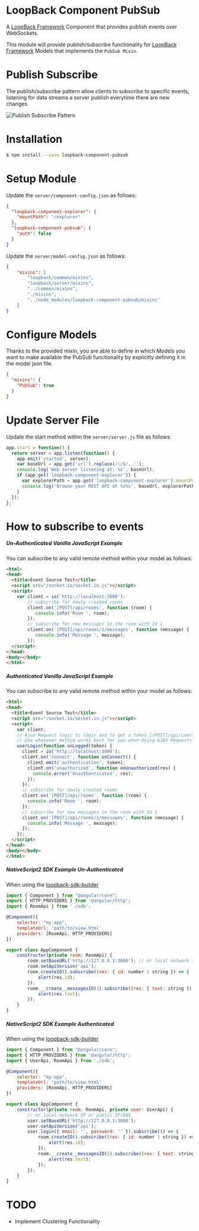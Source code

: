 # LoopBack Component PubSub

A [LoopBack Framework](http://loopback.io) Component that provides publish events over WebSockets.

This module will provide publish/subscribe functionality for [LoopBack Framework](http://loopback.io) Models that implements the `PubSub Mixin`.

# Publish Subscribe

The publish/subscribe pattern allow clients to subscribe to specific events, listening for data streams a server publish everytime there are new changes.

![Publish Subscribe Pattern](https://blog.gopheracademy.com/postimages/plumbing-and-semantics/pub-sub.jpg)

# Installation

```sh
$ npm install --save loopback-component-pubsub
```

# Setup Module

Update the  `server/component-config.json` as follows:

```json
{
  "loopback-component-explorer": {
    "mountPath": "/explorer"
  },
  "loopback-component-pubsub": {
    "auth": false
  }
}

```

Update the  `server/model-config.json` as follows:

```json
{
    "mixins": [
        "loopback/common/mixins",
        "loopback/server/mixins",
        "../common/mixins",
        "./mixins",
        "../node_modules/loopback-component-pubsub/mixins"
    ]
}
```

# Configure Models

Thanks to the provided mixin, you are able to define in which Models you want to make available the PubSub functionality by explicitly defining it in the model json file.

```json
{
  "mixins": {
    "PubSub": true
  }
}
```

# Update Server File

Update the start method within the `server/server.js` file as follows:

```js
app.start = function() {
  return server = app.listen(function() {
    app.emit('started', server);
    var baseUrl = app.get('url').replace(/\/$/, '');
    console.log('Web server listening at: %s', baseUrl);
    if (app.get('loopback-component-explorer')) {
      var explorerPath = app.get('loopback-component-explorer').mountPath;
      console.log('Browse your REST API at %s%s', baseUrl, explorerPath);
    }
  });
};
```

# How to subscribe to events

##### Un-Authenticated Vanilla JavaScript Example

You can subscribe to any valid remote method within your model as follows:

```html
<html>
<head>
  <title>Event Source Test</title>
  <script src="/socket.io/socket.io.js"></script>
  <script>
    var client = io('http://localhost:3000');
        // subscribe for newly created rooms 
        client.on('[POST]/api/rooms', function (room) {
           console.info('Room ', room);
        });
        // subscribe for new messages in the room with Id 1
        client.on('[POST]/api/rooms/1/messages', function (message) {
           console.info('Message ', message);
        });
  </script>
</head>
<body></body>
</html>
````

##### Authenticated Vanilla JavaScript Example

You can subscribe to any valid remote method within your model as follows:

```html
<html>
<head>
  <title>Event Source Test</title>
  <script src="/socket.io/socket.io.js"></script>
  <script>
    var client;
    // Ajax Request logic to login and to get a token [/POST]/api/users/login
    // Use whatever method works best for you when doing AJAX Requests
    userLogin(function onLogged(token) {
      client = io('http://localhost:3000');
      client.on('connect', function onConnect() {
        client.emit('authentication', token);
        client.on('unauthorized', function onUnauthorized(res) {
          console.error('Unauthenticated', res);
        });
      });
      // subscribe for newly created rooms 
      client.on('[POST]/api/rooms', function (room) {
        console.info('Room ', room);
      });
      // subscribe for new messages in the room with Id 1
      client.on('[POST]/api/rooms/1/messages', function (message) {
        console.info('Message ', message);
      });
    }); 
  </script>
</head>
<body></body>
</html>
````

##### NativeScript2 SDK Example Un-Authenticated

When using the [loopback-sdk-builder](https://www.npmjs.com/package/loopback-sdk-builder)

```js
import { Component } from "@angular/core";
import { HTTP_PROVIDERS } from '@angular/http';
import { RoomApi } from './sdk';

@Component({
    selector: "my-app",
    templateUrl: 'path/to/view.html'
    providers: [RoomApi, HTTP_PROVIDERS]
})

export class AppComponent {
    constructor(private room: RoomApi) {
        room.setBaseURL('http://127.0.0.1:3000'); // or local network IP or public IP/DNS
        room.setApiVersion('api');
        room.createIO().subscribe((res: { id: number | string }) => {
            alert(res.id);
        });
        room.__create__messagesIO(1).subscribe((res: { text: string }) => {
            alert(res.text);
        });
    }
}

```

##### NativeScript2 SDK Example Authenticated

When using the [loopback-sdk-builder](https://www.npmjs.com/package/loopback-sdk-builder)

```js
import { Component } from "@angular/core";
import { HTTP_PROVIDERS } from '@angular/http';
import { UserApi, RoomApi } from './sdk';

@Component({
    selector: "my-app",
    templateUrl: 'path/to/view.html'
    providers: [RoomApi, HTTP_PROVIDERS]
})

export class AppComponent {
    constructor(private room: RoomApi, private user: UserApi) {
        // or local network IP or public IP/DNS
        user.setBaseURL('http://127.0.0.1:3000');
        user.setApiVersion('api');
        user.login({ email: '', password: '' }).subscribe(() => {
            room.createIO().subscribe((res: { id: number | string }) => {
                alert(res.id);
            });
            room.__create__messagesIO(1).subscribe((res: { text: string }) => {
                alert(res.text);
            });
        });
    }
}

```

# TODO


- Implement Clustering Functionality